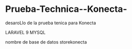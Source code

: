 # Prueba-Technica--Konecta-
desaroLlo de la prueba tenica para Konecta

LARAVEL 9
MYSQL

nombre de base de datos storekonecta

